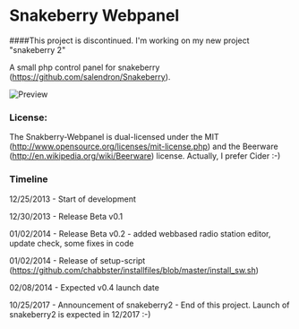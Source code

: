 Snakeberry Webpanel
==============

####This project is discontinued. I'm working on my new project "snakeberry 2"


A small php control panel for snakeberry (https://github.com/salendron/Snakeberry).

![Preview](http://s14.directupload.net/images/131230/vphpws69.png "Preview")

### License:

The Snakberry-Webpanel is dual-licensed under the MIT (http://www.opensource.org/licenses/mit-license.php) and the Beerware (http://en.wikipedia.org/wiki/Beerware) license. Actually, I prefer Cider :-) 


### Timeline

12/25/2013 - Start of development

12/30/2013 - Release Beta v0.1

01/02/2014 - Release Beta v0.2 - added webbased radio station editor, update check, some fixes in code

01/02/2014 - Release of setup-script (https://github.com/chabbster/installfiles/blob/master/install_sw.sh)

02/08/2014 - Expected v0.4 launch date

10/25/2017 - Announcement of snakeberry2 - End of this project. Launch of snakeberry2 is expected in 12/2017 :-)
